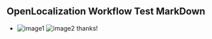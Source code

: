 ## OpenLocalization Workflow Test MarkDown
* ![image1](.\79f72768-fd27-46d1-9e7f-c9e6d5b8adc7.PNG)   ![image2](.\cd4b5f5c-65aa-4e3c-93d2-cfede606079e.png) 
thanks!